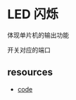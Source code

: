 # LED 闪烁

体现单片机的输出功能

开关对应的端口

## resources

- [code](https://github.com/dzylikecode/MCU-8051/blob/master/experiment/01-LED-blink/main.c)
